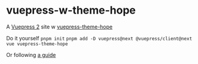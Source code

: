 # vuepress-w-theme-hope

A [Vuepress 2](https://v2.vuepress.vuejs.org/) site w [vuepress-theme-hope](https://theme-hope.vuejs.press/)


Do it yourself 
``pnpm init``
``pnpm add -D vuepress@next @vuepress/client@next vue vuepress-theme-hope``

Or following [a guide](https://theme-hope.vuejs.press/cookbook/tutorial/)